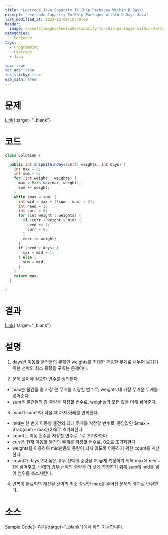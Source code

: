 ```yaml
---
title: "Leetcode Java Capacity To Ship Packages Within D Days"
excerpt: "Leetcode Capacity To Ship Packages Within D Days Java"
last_modified_at: 2023-12-09T10:40:00
header:
  image: /assets/images/leetcode/capacity-to-ship-packages-within-d-days.png
categories:
  - Leetcode
tags:
  - Programming
  - Leetcode
  - Java

toc: true
toc_ads: true
toc_sticky: true
use_math: true
---
```

# 문제
[Link](https://leetcode.com/problems/capacity-to-ship-packages-within-d-days){:target="_blank"}

# 코드
```java
class Solution {

  public int shipWithinDays(int[] weights, int days) {
    int max = 0;
    int sum = 0;
    for (int weight : weights) {
      max = Math.max(max, weight);
      sum += weight;
    }
    while (max < sum) {
      int mid = max + ((sum - max) / 2);
      int need = 1;
      int curr = 0;
      for (int weight : weights) {
        if (curr + weight > mid) {
          need += 1;
          curr = 0;
        }
        curr += weight;
      }
      if (need > days) {
        max = mid + 1;
      } else {
        sum = mid;
      }
    }
    return max;
  }

}
```

# 결과
[Link](https://leetcode.com/problems/capacity-to-ship-packages-within-d-days/submissions/1115409456/){:target="_blank"}

# 설명
1. days번 이동할 물건들의 무게인 weights를 최대한 균등한 무게로 나누어 옮기기 위한 선박의 최소 중량을 구하는 문제이다.

2. 문제 풀이에 필요한 변수를 정의한다.
- max는 물건들 중 가장 큰 무게를 저장할 변수로, weights 내 가장 무거운 무게를 넣어준다.
- sum은 물건들의 총 중량을 저장할 변수로, weights의 모든 값을 더해 넣어준다.

3. max가 sum보다 작을 때 까지 아래를 반복한다.
- mid는 한 번에 이동할 물건의 최대 무게를 저장할 변수로, 중앙값인 $max + \frac{sum - max}{2}$로 초기화한다.
- count는 이동 횟수를 저장할 변수로, 1로 초기화한다.
- curr은 현재 이동할 물건의 무게를 저장할 변수로, 0으로 초기화한다.
- weights를 이용하여 mid만큼의 중량이 되지 않도록 이동하기 위한 count를 계산한다.
- count가 days보다 높은 경우 선박의 중량을 더 높게 측정하기 위해 max에 $mid + 1$을 넣어주고, 반대의 경우 선박의 중량을 더 낮게 측정하기 위해 sum에 mid를 넣어 범위를 축소시킨다.

4. 반복이 완료되면 계산된 선박의 최소 중량인 max를 주어진 문제의 결과로 반환한다.

# 소스
Sample Code는 [여기](https://github.com/GracefulSoul/leetcode/blob/master/src/main/java/gracefulsoul/problems/CapacityToShipPackagesWithinDDays.java){:target="_blank"}에서 확인 가능합니다.